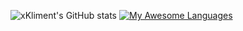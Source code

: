 ![xKliment's GitHub stats](https://github-readme-stats.vercel.app/api?username=xKliment&show_icons=true&hide_border=true&line_height=1&theme=gruvbox) [![My Awesome Languages](https://github-readme-stats.vercel.app/api/top-langs/?username=xKliment&include_all_commits=true&count_private=true&show_icons=true&hide_border=true&layout=compact&hide=lua&langs_count=8&theme=gruvbox)](https://git.io/awesome-stats-card)
